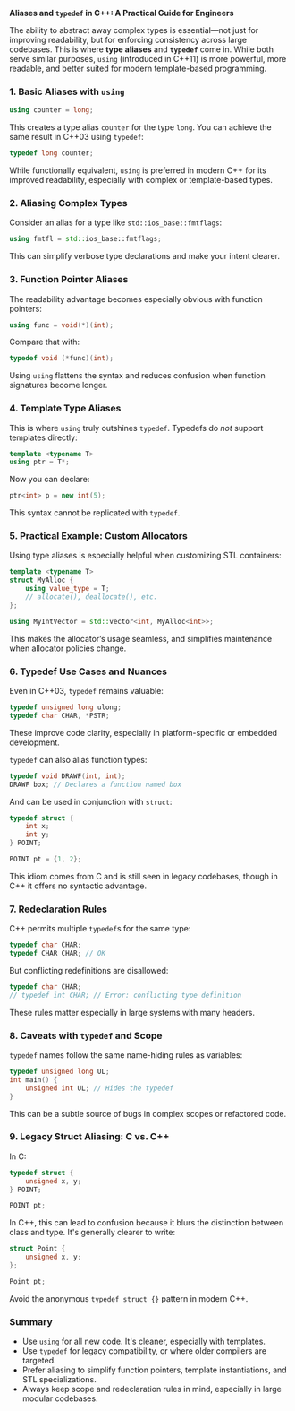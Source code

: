 **Aliases and `typedef` in C++: A Practical Guide for Engineers**

The ability to abstract away complex types is essential—not just for improving readability, but for enforcing consistency across large codebases. This is where **type aliases** and **`typedef`** come in. While both serve similar purposes, `using` (introduced in C++11) is more powerful, more readable, and better suited for modern template-based programming.

### 1. **Basic Aliases with `using`**

```cpp
using counter = long;
```

This creates a type alias `counter` for the type `long`. You can achieve the same result in C++03 using `typedef`:

```cpp
typedef long counter;
```

While functionally equivalent, `using` is preferred in modern C++ for its improved readability, especially with complex or template-based types.

### 2. **Aliasing Complex Types**

Consider an alias for a type like `std::ios_base::fmtflags`:

```cpp
using fmtfl = std::ios_base::fmtflags;
```

This can simplify verbose type declarations and make your intent clearer.

### 3. **Function Pointer Aliases**

The readability advantage becomes especially obvious with function pointers:

```cpp
using func = void(*)(int);
```

Compare that with:

```cpp
typedef void (*func)(int);
```

Using `using` flattens the syntax and reduces confusion when function signatures become longer.

### 4. **Template Type Aliases**

This is where `using` truly outshines `typedef`. Typedefs do _not_ support templates directly:

```cpp
template <typename T>
using ptr = T*;
```

Now you can declare:

```cpp
ptr<int> p = new int(5);
```

This syntax cannot be replicated with `typedef`.

### 5. **Practical Example: Custom Allocators**

Using type aliases is especially helpful when customizing STL containers:

```cpp
template <typename T>
struct MyAlloc {
    using value_type = T;
    // allocate(), deallocate(), etc.
};

using MyIntVector = std::vector<int, MyAlloc<int>>;
```

This makes the allocator’s usage seamless, and simplifies maintenance when allocator policies change.

### 6. **Typedef Use Cases and Nuances**

Even in C++03, `typedef` remains valuable:

```cpp
typedef unsigned long ulong;
typedef char CHAR, *PSTR;
```

These improve code clarity, especially in platform-specific or embedded development.

`typedef` can also alias function types:

```cpp
typedef void DRAWF(int, int);
DRAWF box; // Declares a function named box
```

And can be used in conjunction with `struct`:

```cpp
typedef struct {
    int x;
    int y;
} POINT;

POINT pt = {1, 2};
```

This idiom comes from C and is still seen in legacy codebases, though in C++ it offers no syntactic advantage.

### 7. **Redeclaration Rules**

C++ permits multiple `typedef`s for the same type:

```cpp
typedef char CHAR;
typedef CHAR CHAR; // OK
```

But conflicting redefinitions are disallowed:

```cpp
typedef char CHAR;
// typedef int CHAR; // Error: conflicting type definition
```

These rules matter especially in large systems with many headers.

### 8. **Caveats with `typedef` and Scope**

`typedef` names follow the same name-hiding rules as variables:

```cpp
typedef unsigned long UL;
int main() {
    unsigned int UL; // Hides the typedef
}
```

This can be a subtle source of bugs in complex scopes or refactored code.

### 9. **Legacy Struct Aliasing: C vs. C++**

In C:

```c
typedef struct {
    unsigned x, y;
} POINT;

POINT pt;
```

In C++, this can lead to confusion because it blurs the distinction between class and type. It's generally clearer to write:

```cpp
struct Point {
    unsigned x, y;
};

Point pt;
```

Avoid the anonymous `typedef struct {}` pattern in modern C++.

### Summary

- Use `using` for all new code. It's cleaner, especially with templates.
- Use `typedef` for legacy compatibility, or where older compilers are targeted.
- Prefer aliasing to simplify function pointers, template instantiations, and STL specializations.
- Always keep scope and redeclaration rules in mind, especially in large modular codebases.
